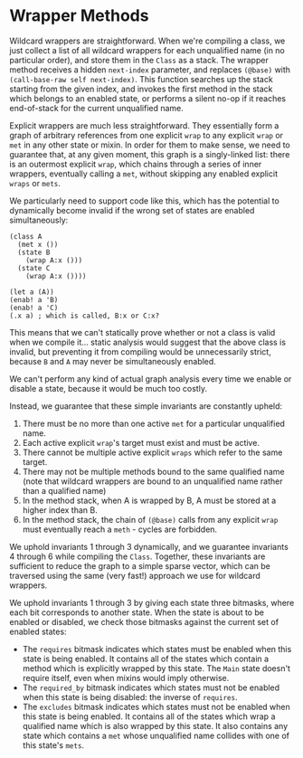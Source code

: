 # Wrapper Methods

Wildcard wrappers are straightforward. When we're compiling a class, we just collect a list of
all wildcard wrappers for each unqualified name (in no particular order), and store them in the 
`Class` as a stack. The wrapper method receives a hidden `next-index` parameter, and replaces 
`(@base)` with `(call-base-raw self next-index)`. This function searches up the stack starting 
from the given index, and invokes the first method in the stack which belongs to an enabled state, 
or performs a silent no-op if it reaches end-of-stack for the current unqualified name.

Explicit wrappers are much less straightforward. They essentially form a graph of arbitrary 
references from one explicit `wrap` to any explicit `wrap` or `met` in any other state or mixin. 
In order for them to make sense, we need to guarantee that, at any given moment, this graph is a 
singly-linked list: there is an outermost explicit `wrap`, which chains through a series of inner 
wrappers, eventually calling a `met`, without skipping any enabled explicit `wraps` or `mets`. 

We particularly need to support code like this, which has the potential to dynamically become 
invalid if the wrong set of states are enabled simultaneously:
	
	(class A
	  (met x ())
	  (state B
	    (wrap A:x ()))
	  (state C
	    (wrap A:x ())))

	(let a (A))
	(enab! a 'B)
	(enab! a 'C)
	(.x a) ; which is called, B:x or C:x?

This means that we can't statically prove whether or not a class is valid when we compile it...
static analysis would suggest that the above class is invalid, but preventing it from compiling
would be unnecessarily strict, because `B` and `A` may never be simultaneously enabled.

We can't perform any kind of actual graph analysis every time we enable or disable a state, because 
it would be much too costly. 

Instead, we guarantee that these simple invariants are constantly upheld:

1. There must be no more than one active `met` for a particular unqualified name.
2. Each active explicit `wrap`'s target must exist and must be active.
3. There cannot be multiple active explicit `wraps` which refer to the same target.
4. There may not be multiple methods bound to the same qualified name (note that wildcard wrappers
   are bound to an unqualified name rather than a qualified name)
5. In the method stack, when A is wrapped by B, A must be stored at a higher index than B.
6. In the method stack, the chain of `(@base)` calls from any explicit `wrap` must eventually 
   reach a `meth` - cycles are forbidden.

We uphold invariants 1 through 3 dynamically, and we guarantee invariants 4 through 6 while 
compiling the `Class`. Together, these invariants are sufficient to reduce the graph to a simple 
sparse vector, which can be traversed using the same (very fast!) approach we use for wildcard 
wrappers.

We uphold invariants 1 through 3 by giving each state three bitmasks, where each bit corresponds 
to another state. When the state is about to be enabled or disabled, we check those bitmasks
against the current set of enabled states:

- The `requires` bitmask indicates which states must be enabled when this state is being enabled.
  It contains all of the states which contain a method which is explicitly wrapped by this state.
  The `Main` state doesn't require itself, even when mixins would imply otherwise.
- The `required_by` bitmask indicates which states must not be enabled when this state is
  being disabled: the inverse of `requires`.
- The `excludes` bitmask indicates which states must not be enabled when this state is being
  enabled. It contains all of the states which wrap a qualified name which is also wrapped by this
  state. It also contains any state which contains a `met` whose unqualified name collides with 
  one of this state's `mets`.
